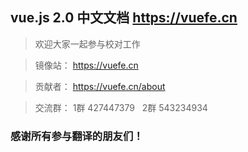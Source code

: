 ## vue.js 2.0 中文文档 https://vuefe.cn

> 欢迎大家一起参与校对工作 

> 镜像站： https://vuefe.cn

> 贡献者： https://vuefe.cn/about

> 交流群： 1群 427447379   2群 543234934

### 感谢所有参与翻译的朋友们！

